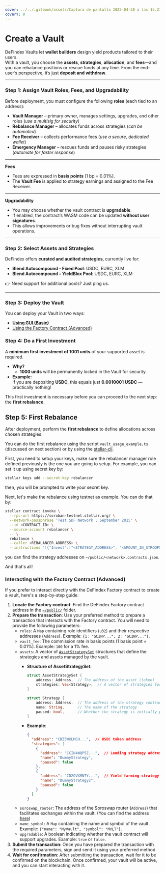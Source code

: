 ```yaml
---
cover: ../../.gitbook/assets/Captura de pantalla 2025-04-30 a las 15.21.10.png
coverY: 0
---
```


# Create a Vault

DeFindex Vaults let **wallet builders** design yield products tailored to their users.\
With a vault, you choose the **assets**, **strategies**, **allocation**, and **fees**—and you can rebalance positions or rescue funds at any time. From the end-user’s perspective, it’s just **deposit and withdraw**.

***

####

### Step 1: Assign Vault Roles, Fees, and Upgradability

Before deployment, you must configure the following **roles** (each tied to an address):

* **Vault Manager** – primary owner, manages settings, upgrades, and other roles (_use a multisig for security_)
* **Rebalance Manager** – allocates funds across strategies (_can be automated_)
* **Fee Receiver** – collects performance fees (_use a secure, dedicated wallet_)
* **Emergency Manager** – rescues funds and pauses risky strategies (_automate for faster response_)

***

**Fees**

* Fees are expressed in **basis points** (1 bp = 0.01%).
* The **Vault Fee** is applied to strategy earnings and assigned to the Fee Receiver.

***

**Upgradability**

* You may choose whether the vault contract is **upgradable**.
* If enabled, the contract’s WASM code can be updated **without user signatures**.
* This allows improvements or bug fixes without interrupting vault operations.

***

### Step 2: Select Assets and Strategies

DeFindex offers **curated and audited strategies**, currently live for:

* **Blend Autocompound – Fixed Pool**: USDC, EURC, XLM
* **Blend Autocompound – YieldBlox Pool**: USDC, EURC, XLM

👉 Need support for additional pools? Just ping us.

***

### Step 3: Deploy the Vault

You can deploy your Vault in two ways:

* [**Using GUI (Basic)**](using-gui-basic.md)
* [Using the Factory Contract (Advanced)](using-the-factory-advanced.md)

### Step 4: Do a First Investment&#x20;

A **minimum first investment of 1001 units** of your supported asset is required.

* **Why?**
  * **1000 units** will be permanently locked in the Vault for security.
* **Example:**\
  If you are depositing **USDC**, this equals just **0.0010001 USDC** — practically nothing!

This first investment is necessary before you can proceed to the next step: the **first rebalance**.

## Step 5: First Rebalance

After deployment, perform the **first rebalance** to define allocations across chosen strategies.



You can do the first rebalance using the script `vault_usage_example.ts` (discussed on next section) or by using the [stellar-cli](https://developers.stellar.org/docs/build/guides/cli).

First, you need to setup your keys, make sure the rebalancer manager role defined previously is the one you are going to setup. For example, you can set it up using secret key by:

```bash
stellar keys add --secret-key rebalancer
```

then, you will be prompted to write your secret key.

Next, let's make the rebalance using testnet as example. You can do that by:

```bash
stellar contract invoke \
  --rpc-url https://soroban-testnet.stellar.org/ \
  --network-passphrase 'Test SDF Network ; September 2015' \
  --id <CONTRACT_ID> \
  --source-account rebalancer \
  -- \
  rebalance \
  --caller <REBALANCER_ADDRESS> \
  --instructions '[{"Invest":["<STRATEGY_ADDRESS>", "<AMOUNT_IN_STROOPS>"]}]'
```

you can find the strategy addresses on `~/public/<network>.contracts.json`.

And that's all!



### Interacting with the Factory Contract (Advanced)

If you prefer to interact directly with the DeFindex Factory contract to create a vault, here's a step-by-step guide:

1. **Locate the Factory contract**: Find the DeFindex Factory contract address in the [`~/public/`](https://github.com/paltalabs/defindex/tree/main/public) folder.
2. **Prepare the transaction**: Use your preferred method to prepare a transaction that interacts with the Factory contract. You will need to provide the following parameters:
   * `roles`: A `Map` containing role identifiers (`u32`) and their respective addresses (`Address`). Example: `{1: "GCINP...", 2: "GCINP..."}`.
   * `vault_fee`: The commission rate in basis points (1 basis point = 0.01%). Example: `100` for a 1% fee.
   * `assets`: A vector of [`AssetStrategySet`](../../../contracts/common/src/models.rs) structures that define the strategies and assets managed by the vault.
     *   **Structure of AssetStrategySet**:

         ```rust
         struct AssetStrategySet {
             address: Address,  // The address of the asset (token)
             strategies: Vec<Strategy>,  // A vector of strategies for this asset
         }

         struct Strategy {
             address: Address,  // The address of the strategy contract
             name: String,      // The name of the strategy
             paused: bool,      // Whether the strategy is initially paused
         }
         ```
     *   **Example**:

         ```json
         {
           "address": "CBZ5WXLMCH...",  // USDC token address
           "strategies": [
             {
               "address": "CCIN4WQP5Z...",  // Lending strategy address
               "name": "DummyStrategy",
               "paused": false
             },
             {
               "address": "CD2QVXMN7Y...",  // Yield farming strategy address
               "name": "DummyStrategy2",
               "paused": false
             }
           ]
         }
         ```
   * `soroswap_router`: The address of the Soroswap router (`Address`) that facilitates exchanges within the vault. (You can find the address [here](https://api.soroswap.finance/api/mainnet/router))
   * `name_symbol`: A `Map` containing the name and symbol of the vault. Example: `{"name": "MyVault", "symbol": "MVLT"}`.
   * `upgradable`: A boolean indicating whether the vault contract will support upgrades. Example: `true` or `false`.
3. **Submit the transaction**: Once you have prepared the transaction with the required parameters, sign and send it using your preferred method.
4. **Wait for confirmation**: After submitting the transaction, wait for it to be confirmed on the blockchain. Once confirmed, your vault will be active, and you can start interacting with it.
